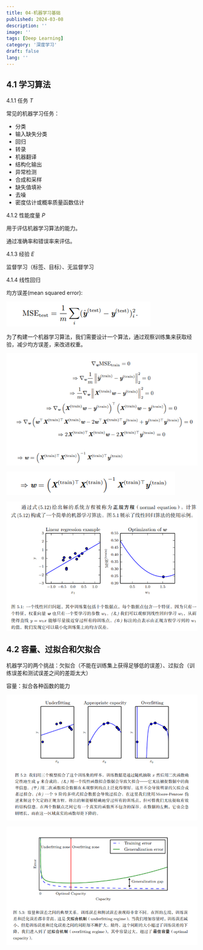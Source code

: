 ```yaml
---
title: 04-机器学习基础
published: 2024-03-08
description: ''
image: ''
tags: [Deep Learning]
category: '深度学习'
draft: false 
lang: ''
---
```


## 4.1 学习算法

4.1.1 任务 $T$

常见的机器学习任务：

- 分类
- 输入缺失分类
- 回归
- 转录
- 机器翻译
- 结构化输出
- 异常检测
- 合成和采样
- 缺失值填补
- 去噪
- 密度估计或概率质量函数估计

4.1.2 性能度量 $P$

用于评估机器学习算法的能力。

通过准确率和错误率来评估。

4.1.3 经验 $E$

监督学习（标签、目标）、无监督学习

4.1.4 线性回归

均方误差(mean squared error):

![](./assets/images/2025-04-02-15-51-32-36b06b05cd4a5e9fac9e14bd8fce934.png)

为了构建一个机器学习算法，我们需要设计一个算法，通过观察训练集来获取经验，减少均方误差，来改进权重。

![](./assets/images/2025-04-02-15-52-04-8d14c2498a133dd7608d5bf39385aca.png)

![](./assets/images/2025-04-02-15-52-07-b61f0998f79f0d57519a7033b3797a9.png)

![](./assets/images/2025-04-02-15-52-11-a169dee8b58b778673591338f4da39a.png)

## 4.2 容量、过拟合和欠拟合

机器学习的两个挑战：欠拟合（不能在训练集上获得足够低的误差）、过拟合（训练误差和测试误差之间的差距太大）

容量：拟合各种函数的能力

![](./assets/images/2025-04-02-15-52-44-d758ea3767f6581685705e5e5e099ab.png)

![](./assets/images/2025-04-02-15-53-00-5158160a02ea132130da0694b066d5b.png)
